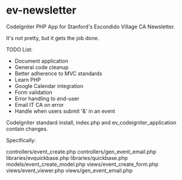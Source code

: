 ev-newsletter
=============

CodeIgniter PHP App for Stanford's Escondido Village CA Newsletter. 

It's not pretty, but it gets the job done.

TODO List:
* Document application
* General code cleanup
* Better adherence to MVC standards
* Learn PHP
* Google Calendar integration
* Form validation
* Error handling to end-user
* Email IT CA on error
* Handle when users submit '&' in an event

CodeIgniter standard install, index.php and ev_codeigniter_application contain changes.

Specifically:

controllers/event_create.php
controllers/gen_event_email.php
libraries/evquickbase.php
libraries/quickbase.php
models/event_create_model.php
views/event_create_form.php
views/event_viewer.php
views/gen_event_email.php


